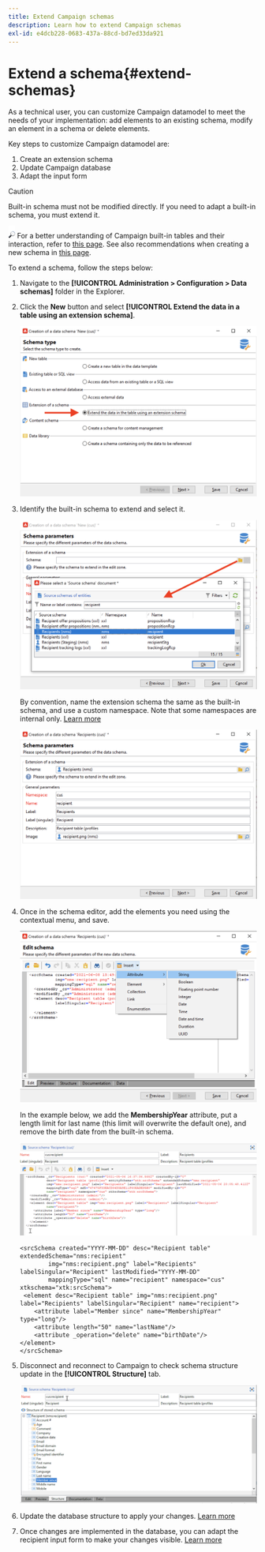 ```yaml
---
title: Extend Campaign schemas
description: Learn how to extend Campaign schemas
exl-id: e4dcb228-0683-437a-88cd-bd7ed33da921
---
```

# Extend a schema{#extend-schemas}

As a technical user, you can customize Campaign datamodel to meet the needs of your implementation: add elements to an existing schema, modify an element in a schema or delete elements.

Key steps to customize Campaign datamodel are:

1. Create an extension schema
1. Update Campaign database
1. Adapt the input form

>[!CAUTION]
>Built-in schema must not be modified directly. If you need to adapt a built-in schema, you must extend it.

![](../assets/do-not-localize/glass.png) For a better understanding of Campaign built-in tables and their interaction, refer to [this page](datamodel.md). See also recommendations when creating a new schema in [this page](create-schema.md).

To extend a schema, follow the steps below:

1. Navigate to the **[!UICONTROL Administration > Configuration > Data schemas]** folder in the Explorer.
1. Click the **New** button and select **[!UICONTROL Extend the data in a table using an extension schema]**.

    ![](assets/extend-schema-option.png)

1. Identify the built-in schema to extend and select it.

    ![](assets/extend-schema-select.png)

    By convention, name the extension schema the same as the built-in schema, and use a custom namespace.  Note that some namespaces are internal only. [Learn more](schemas.md#reserved-namespaces)

    ![](assets/extend-schema-validate.png)

1. Once in the schema editor, add the elements you need using the contextual menu, and save.

    ![](assets/extend-schema-edit.png)

    In the example below, we add the **MembershipYear** attribute, put a length limit for last name (this limit will overwrite the default one), and remove the birth date from the built-in schema.

    ![](assets/extend-schema-sample.png)

    ```
    <srcSchema created="YYYY-MM-DD" desc="Recipient table" extendedSchema="nms:recipient"
            img="nms:recipient.png" label="Recipients" labelSingular="Recipient" lastModified="YYYY-MM-DD"
            mappingType="sql" name="recipient" namespace="cus" xtkschema="xtk:srcSchema">
     <element desc="Recipient table" img="nms:recipient.png" label="Recipients" labelSingular="Recipient" name="recipient">
        <attribute label="Member since" name="MembershipYear" type="long"/>
        <attribute length="50" name="lastName"/>
        <attribute _operation="delete" name="birthDate"/>
    </element>
    </srcSchema>
    ```

1. Disconnect and reconnect to Campaign to check schema structure update in the **[!UICONTROL Structure]** tab.

    ![](assets/extend-schema-structure.png)

1. Update the database structure to apply your changes. [Learn more](update-database-structure.md)

1. Once changes are implemented in the database, you can adapt the recipient input form to make your changes visible. [Learn more](forms.md)
